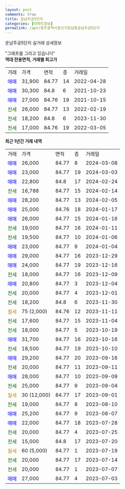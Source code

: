 ```yaml
---
layout: post
comments: true
title: 운남주공5단지
categories: [아파트정보]
permalink: /apt/광주광역시광산구운남동운남주공5단지
---
```


운남주공5단지 실거래 상세정보

<script type="text/javascript">
  google.charts.load('current', {'packages':['line', 'corechart']});
  google.charts.setOnLoadCallback(drawChart);

  function drawChart() {
    var data = new google.visualization.DataTable();
    data.addColumn('date', '거래일');
    data.addColumn('number', "매매");
    data.addColumn('number', "전세");
    data.addColumn('number', "전매");

    data.addRows([[new Date(Date.parse("2024-03-08")), 26000, null, null], [new Date(Date.parse("2024-03-03")), 23000, null, null], [new Date(Date.parse("2024-02-24")), 22800, null, null], [new Date(Date.parse("2024-02-14")), null, 16788, null], [new Date(Date.parse("2024-02-05")), 28200, null, null], [new Date(Date.parse("2024-01-17")), 25000, null, null], [new Date(Date.parse("2024-01-16")), 26000, null, null], [new Date(Date.parse("2024-01-11")), null, 19000, null], [new Date(Date.parse("2024-01-06")), null, 19500, null], [new Date(Date.parse("2024-01-04")), 23000, null, null], [new Date(Date.parse("2023-12-29")), 29000, null, null], [new Date(Date.parse("2023-12-16")), 24000, null, null], [new Date(Date.parse("2023-12-09")), null, 18000, null], [new Date(Date.parse("2023-12-04")), 20800, null, null], [new Date(Date.parse("2023-12-01")), null, 20000, null], [new Date(Date.parse("2023-11-30")), null, 18200, null], [new Date(Date.parse("2023-11-11")), null, null, null], [new Date(Date.parse("2023-11-04")), null, 17600, null], [new Date(Date.parse("2023-10-19")), null, 18000, null], [new Date(Date.parse("2023-10-16")), 31700, null, null], [new Date(Date.parse("2023-10-10")), null, 18500, null], [new Date(Date.parse("2023-09-16")), 29200, null, null], [new Date(Date.parse("2023-09-11")), null, 20000, null], [new Date(Date.parse("2023-09-09")), 28000, null, null], [new Date(Date.parse("2023-09-04")), null, 25000, null], [new Date(Date.parse("2023-09-01")), null, null, null], [new Date(Date.parse("2023-08-10")), null, 19000, null], [new Date(Date.parse("2023-08-07")), 25200, null, null], [new Date(Date.parse("2023-07-28")), 22000, null, null], [new Date(Date.parse("2023-07-25")), null, 20000, null], [new Date(Date.parse("2023-07-20")), null, 15000, null], [new Date(Date.parse("2023-07-19")), null, null, null], [new Date(Date.parse("2023-07-14")), null, 20000, null], [new Date(Date.parse("2023-07-07")), null, 20000, null], [new Date(Date.parse("2023-07-03")), 27000, null, null]]);

    var options = {
      hAxis: {
        format: 'yyyy/MM/dd'
      },    
      lineWidth: 0,
      pointsVisible: true,    
      title: '최근 1년간 유형별 실거래가 분포',
      legend: { position: 'bottom' }
    };

    var formatter = new google.visualization.NumberFormat({pattern:'###,###'} );
    formatter.format(data, 1);
    formatter.format(data, 2);
    
    setTimeout(function() {
        var chart = new google.visualization.LineChart(document.getElementById('columnchart_material'));
        chart.draw(data, (options));
        document.getElementById('loading').style.display = 'none';
    }, 200);
  }
</script>


<div id="loading" style="z-index:20; display: block; margin-left: 0px">"그래프를 그리고 있습니다"</div>
<div id="columnchart_material" style="width: 95%; margin-left: 0px; display: block"></div>
<!-- contents start -->
<b>역대 전용면적, 거래별 최고가</b>
<table class="sortable">
    <tr>
      <td>거래</td>
      <td>가격</td>
      <td>면적</td>
      <td>층</td>
      <td>거래일</td>
    </tr>
        <tr>
          <td><a style="color: blue">매매</a></td>
          <td>31,900</td>
          <td>84.77</td>
          <td>14</td>
          <td>2022-04-28</td>
        </tr>            <tr>
          <td><a style="color: blue">매매</a></td>
          <td>30,300</td>
          <td>84.8</td>
          <td>6</td>
          <td>2021-10-23</td>
        </tr>            <tr>
          <td><a style="color: blue">매매</a></td>
          <td>27,000</td>
          <td>84.76</td>
          <td>19</td>
          <td>2021-10-15</td>
        </tr>        
        <tr>
              <td><a style="color: darkgreen">전세</a></td>
              <td>26,000</td>
              <td>84.77</td>
              <td>13</td>
              <td>2022-02-19</td>
            </tr>            <tr>
              <td><a style="color: darkgreen">전세</a></td>
              <td>18,200</td>
              <td>84.8</td>
              <td>6</td>
              <td>2023-11-30</td>
            </tr>            <tr>
              <td><a style="color: darkgreen">전세</a></td>
              <td>17,000</td>
              <td>84.76</td>
              <td>19</td>
              <td>2022-03-05</td>
            </tr>        
    
</table>

<b>최근 1년간 거래 내역</b>

<table class="sortable">
    <tr>
      <td>거래</td>
      <td>가격</td>
      <td>면적</td>
      <td>층</td>
      <td>거래일</td>
    </tr>
    <tr>
      <td><a style="color: blue">매매</a></td>
      <td>26,000</td>
      <td>84.77</td>
      <td>8</td>
      <td>2024-03-08</td>
    </tr>          <tr>
      <td><a style="color: blue">매매</a></td>
      <td>23,000</td>
      <td>84.77</td>
      <td>19</td>
      <td>2024-03-03</td>
    </tr>          <tr>
      <td><a style="color: blue">매매</a></td>
      <td>22,800</td>
      <td>84.8</td>
      <td>17</td>
      <td>2024-02-24</td>
    </tr>          <tr>
      <td><a style="color: darkgreen">전세</a></td>
      <td>16,788</td>
      <td>84.77</td>
      <td>15</td>
      <td>2024-02-14</td>
    </tr>          <tr>
      <td><a style="color: blue">매매</a></td>
      <td>28,200</td>
      <td>84.77</td>
      <td>13</td>
      <td>2024-02-05</td>
    </tr>          <tr>
      <td><a style="color: blue">매매</a></td>
      <td>25,000</td>
      <td>84.76</td>
      <td>18</td>
      <td>2024-01-17</td>
    </tr>          <tr>
      <td><a style="color: blue">매매</a></td>
      <td>26,000</td>
      <td>84.77</td>
      <td>15</td>
      <td>2024-01-16</td>
    </tr>          <tr>
      <td><a style="color: darkgreen">전세</a></td>
      <td>19,000</td>
      <td>84.77</td>
      <td>16</td>
      <td>2024-01-11</td>
    </tr>          <tr>
      <td><a style="color: darkgreen">전세</a></td>
      <td>19,500</td>
      <td>84.77</td>
      <td>10</td>
      <td>2024-01-06</td>
    </tr>          <tr>
      <td><a style="color: blue">매매</a></td>
      <td>23,000</td>
      <td>84.77</td>
      <td>9</td>
      <td>2024-01-04</td>
    </tr>          <tr>
      <td><a style="color: blue">매매</a></td>
      <td>29,000</td>
      <td>84.77</td>
      <td>16</td>
      <td>2023-12-29</td>
    </tr>          <tr>
      <td><a style="color: blue">매매</a></td>
      <td>24,000</td>
      <td>84.77</td>
      <td>19</td>
      <td>2023-12-16</td>
    </tr>          <tr>
      <td><a style="color: darkgreen">전세</a></td>
      <td>18,000</td>
      <td>84.77</td>
      <td>16</td>
      <td>2023-12-09</td>
    </tr>          <tr>
      <td><a style="color: blue">매매</a></td>
      <td>20,800</td>
      <td>84.77</td>
      <td>3</td>
      <td>2023-12-04</td>
    </tr>          <tr>
      <td><a style="color: darkgreen">전세</a></td>
      <td>20,000</td>
      <td>84.77</td>
      <td>4</td>
      <td>2023-12-01</td>
    </tr>          <tr>
      <td><a style="color: darkgreen">전세</a></td>
      <td>18,200</td>
      <td>84.8</td>
      <td>6</td>
      <td>2023-11-30</td>
    </tr>          <tr>
      <td><a style="color: darkgoldenrod">월세</a></td>
      <td>75 (2,000)</td>
      <td>84.76</td>
      <td>12</td>
      <td>2023-11-11</td>
    </tr>          <tr>
      <td><a style="color: darkgreen">전세</a></td>
      <td>17,600</td>
      <td>84.77</td>
      <td>15</td>
      <td>2023-11-04</td>
    </tr>          <tr>
      <td><a style="color: darkgreen">전세</a></td>
      <td>18,000</td>
      <td>84.77</td>
      <td>5</td>
      <td>2023-10-19</td>
    </tr>          <tr>
      <td><a style="color: blue">매매</a></td>
      <td>31,700</td>
      <td>84.77</td>
      <td>16</td>
      <td>2023-10-16</td>
    </tr>          <tr>
      <td><a style="color: darkgreen">전세</a></td>
      <td>18,500</td>
      <td>84.77</td>
      <td>19</td>
      <td>2023-10-10</td>
    </tr>          <tr>
      <td><a style="color: blue">매매</a></td>
      <td>29,200</td>
      <td>84.77</td>
      <td>20</td>
      <td>2023-09-16</td>
    </tr>          <tr>
      <td><a style="color: darkgreen">전세</a></td>
      <td>20,000</td>
      <td>84.77</td>
      <td>11</td>
      <td>2023-09-11</td>
    </tr>          <tr>
      <td><a style="color: blue">매매</a></td>
      <td>28,000</td>
      <td>84.77</td>
      <td>10</td>
      <td>2023-09-09</td>
    </tr>          <tr>
      <td><a style="color: darkgreen">전세</a></td>
      <td>25,000</td>
      <td>84.77</td>
      <td>9</td>
      <td>2023-09-04</td>
    </tr>          <tr>
      <td><a style="color: darkgoldenrod">월세</a></td>
      <td>30 (12,000)</td>
      <td>84.77</td>
      <td>17</td>
      <td>2023-09-01</td>
    </tr>          <tr>
      <td><a style="color: darkgreen">전세</a></td>
      <td>19,000</td>
      <td>84.77</td>
      <td>8</td>
      <td>2023-08-10</td>
    </tr>          <tr>
      <td><a style="color: blue">매매</a></td>
      <td>25,200</td>
      <td>84.77</td>
      <td>9</td>
      <td>2023-08-07</td>
    </tr>          <tr>
      <td><a style="color: blue">매매</a></td>
      <td>22,000</td>
      <td>84.77</td>
      <td>18</td>
      <td>2023-07-28</td>
    </tr>          <tr>
      <td><a style="color: darkgreen">전세</a></td>
      <td>20,000</td>
      <td>84.77</td>
      <td>4</td>
      <td>2023-07-25</td>
    </tr>          <tr>
      <td><a style="color: darkgreen">전세</a></td>
      <td>15,000</td>
      <td>84.8</td>
      <td>17</td>
      <td>2023-07-20</td>
    </tr>          <tr>
      <td><a style="color: darkgoldenrod">월세</a></td>
      <td>60 (5,000)</td>
      <td>84.77</td>
      <td>1</td>
      <td>2023-07-19</td>
    </tr>          <tr>
      <td><a style="color: darkgreen">전세</a></td>
      <td>20,000</td>
      <td>84.77</td>
      <td>17</td>
      <td>2023-07-14</td>
    </tr>          <tr>
      <td><a style="color: darkgreen">전세</a></td>
      <td>20,000</td>
      <td>84.77</td>
      <td>1</td>
      <td>2023-07-07</td>
    </tr>          <tr>
      <td><a style="color: blue">매매</a></td>
      <td>27,000</td>
      <td>84.77</td>
      <td>4</td>
      <td>2023-07-03</td>
    </tr>      </table>
<!-- contents end -->    


